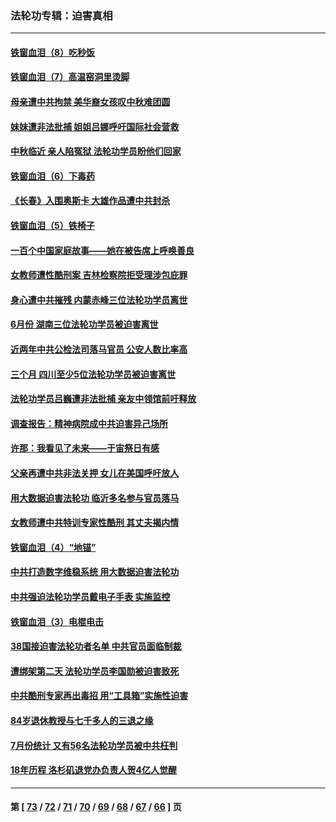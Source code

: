 ### 法轮功专辑：迫害真相
---
#### [铁窗血泪（8）吃秒饭](../../pages/nf4379/n13813761.md) 
#### [铁窗血泪（7）高温窑洞里烫脚](../../pages/nf4379/n13816073.md) 
#### [母亲遭中共拘禁 美华裔女孩叹中秋难团圆](../../pages/nf4379/n13815894.md) 
#### [妹妹遭非法批捕 姐姐吕娜呼吁国际社会营救](../../pages/nf4379/n13814832.md) 
#### [中秋临近 亲人陷冤狱 法轮功学员盼他们回家](../../pages/nf4379/n13814674.md) 
#### [铁窗血泪（6）下毒药](../../pages/nf4379/n13793192.md) 
#### [《长春》入围奥斯卡 大雄作品遭中共封杀](../../pages/nf4379/n13813594.md) 
#### [铁窗血泪（5）铁椅子](../../pages/nf4379/n13805871.md) 
#### [一百个中国家庭故事——她在被告席上呼唤善良](../../pages/nf4379/n13805472.md) 
#### [女教师遭性酷刑案 吉林检察院拒受理涉包庇罪](../../pages/nf4379/n13808837.md) 
#### [身心遭中共摧残 内蒙赤峰三位法轮功学员离世](../../pages/nf4379/n13808436.md) 
#### [6月份 湖南三位法轮功学员被迫害离世](../../pages/nf4379/n13807730.md) 
#### [近两年中共公检法司落马官员 公安人数比率高](../../pages/nf4379/n13807094.md) 
#### [三个月 四川至少5位法轮功学员被迫害离世](../../pages/nf4379/n13807221.md) 
#### [法轮功学员吕巍遭非法批捕 亲友中领馆前吁释放](../../pages/nf4379/n13806418.md) 
#### [调查报告：精神病院成中共迫害异己场所](../../pages/nf4379/n13806163.md) 
#### [许那：我看见了未来——于宙祭日有感](../../pages/nf4379/n13805469.md) 
#### [父亲再遭中共非法关押 女儿在美国呼吁放人](../../pages/nf4379/n13804643.md) 
#### [用大数据迫害法轮功 临沂多名参与官员落马](../../pages/nf4379/n13803374.md) 
#### [女教师遭中共特训专家性酷刑 其丈夫揭内情](../../pages/nf4379/n13802924.md) 
#### [铁窗血泪（4）“地锚”](../../pages/nf4379/n13801004.md) 
#### [中共打造数字维稳系统 用大数据迫害法轮功](../../pages/nf4379/n13799087.md) 
#### [中共强迫法轮功学员戴电子手表 实施监控](../../pages/nf4379/n13800403.md) 
#### [铁窗血泪（3）电棍电击](../../pages/nf4379/n13798789.md) 
#### [38国接迫害法轮功者名单 中共官员面临制裁](../../pages/nf4379/n13799696.md) 
#### [遭绑架第二天 法轮功学员李国勋被迫害致死](../../pages/nf4379/n13797464.md) 
#### [中共酷刑专家再出毒招 用“工具箱”实施性迫害](../../pages/nf4379/n13797202.md) 
#### [84岁退休教授与七千多人的三退之缘](../../pages/nf4379/n13796650.md) 
#### [7月份统计 又有56名法轮功学员被中共枉判](../../pages/nf4379/n13795640.md) 
#### [18年历程 洛杉矶退党办负责人贺4亿人觉醒](../../pages/nf4379/n13795117.md) 

---
#### 第 [ [73](./73.md) / [72](./72.md) / [71](./71.md) / [70](./70.md) / [69](./69.md) / [68](./68.md) / [67](./67.md) / [66](./66.md) ] 页

